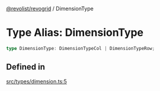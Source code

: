 [@revolist/revogrid](README.md) / DimensionType

# Type Alias: DimensionType

```ts
type DimensionType: DimensionTypeCol | DimensionTypeRow;
```

## Defined in

[src/types/dimension.ts:5](https://github.com/revolist/revogrid/blob/baf80d21081b40195ffd6e11abd1249f2fd26dae/src/types/dimension.ts#L5)
